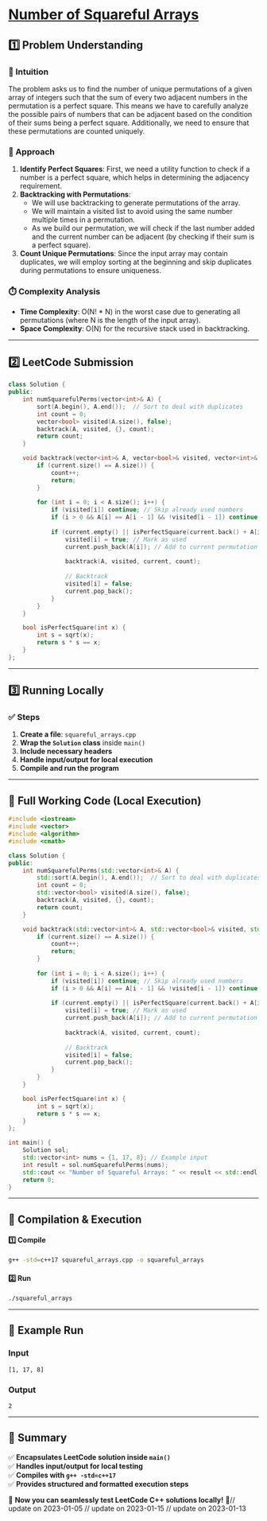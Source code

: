 # **[Number of Squareful Arrays](https://leetcode.com/problems/number-of-squareful-arrays/description/)**  

## **1️⃣ Problem Understanding**  
### **📌 Intuition**  
The problem asks us to find the number of unique permutations of a given array of integers such that the sum of every two adjacent numbers in the permutation is a perfect square. This means we have to carefully analyze the possible pairs of numbers that can be adjacent based on the condition of their sums being a perfect square. Additionally, we need to ensure that these permutations are counted uniquely.

### **🚀 Approach**  
1. **Identify Perfect Squares**: First, we need a utility function to check if a number is a perfect square, which helps in determining the adjacency requirement.
2. **Backtracking with Permutations**:
   - We will use backtracking to generate permutations of the array.
   - We will maintain a visited list to avoid using the same number multiple times in a permutation.
   - As we build our permutation, we will check if the last number added and the current number can be adjacent (by checking if their sum is a perfect square).
3. **Count Unique Permutations**: Since the input array may contain duplicates, we will employ sorting at the beginning and skip duplicates during permutations to ensure uniqueness.

### **⏱️ Complexity Analysis**  
- **Time Complexity**: O(N! * N) in the worst case due to generating all permutations (where N is the length of the input array).
- **Space Complexity**: O(N) for the recursive stack used in backtracking.

---  

## **2️⃣ LeetCode Submission**  
```cpp
class Solution {
public:
    int numSquarefulPerms(vector<int>& A) {
        sort(A.begin(), A.end());  // Sort to deal with duplicates
        int count = 0;
        vector<bool> visited(A.size(), false);
        backtrack(A, visited, {}, count);
        return count;
    }

    void backtrack(vector<int>& A, vector<bool>& visited, vector<int>& current, int& count) {
        if (current.size() == A.size()) {
            count++;
            return;
        }
        
        for (int i = 0; i < A.size(); i++) {
            if (visited[i]) continue; // Skip already used numbers
            if (i > 0 && A[i] == A[i - 1] && !visited[i - 1]) continue; // Skip duplicates
            
            if (current.empty() || isPerfectSquare(current.back() + A[i])) {
                visited[i] = true; // Mark as used
                current.push_back(A[i]); // Add to current permutation
                
                backtrack(A, visited, current, count);
                
                // Backtrack
                visited[i] = false; 
                current.pop_back(); 
            }
        }
    }

    bool isPerfectSquare(int x) {
        int s = sqrt(x);
        return s * s == x;
    }
};
```  

---  

## **3️⃣ Running Locally**  
### **✅ Steps**  
1. **Create a file**: `squareful_arrays.cpp`  
2. **Wrap the `Solution` class** inside `main()`  
3. **Include necessary headers**  
4. **Handle input/output for local execution**  
5. **Compile and run the program**  

---  

## **📝 Full Working Code (Local Execution)**  
```cpp
#include <iostream>
#include <vector>
#include <algorithm>
#include <cmath>

class Solution {
public:
    int numSquarefulPerms(std::vector<int>& A) {
        std::sort(A.begin(), A.end());  // Sort to deal with duplicates
        int count = 0;
        std::vector<bool> visited(A.size(), false);
        backtrack(A, visited, {}, count);
        return count;
    }

    void backtrack(std::vector<int>& A, std::vector<bool>& visited, std::vector<int>& current, int& count) {
        if (current.size() == A.size()) {
            count++;
            return;
        }
        
        for (int i = 0; i < A.size(); i++) {
            if (visited[i]) continue; // Skip already used numbers
            if (i > 0 && A[i] == A[i - 1] && !visited[i - 1]) continue; // Skip duplicates
            
            if (current.empty() || isPerfectSquare(current.back() + A[i])) {
                visited[i] = true; // Mark as used
                current.push_back(A[i]); // Add to current permutation
                
                backtrack(A, visited, current, count);
                
                // Backtrack
                visited[i] = false; 
                current.pop_back(); 
            }
        }
    }

    bool isPerfectSquare(int x) {
        int s = sqrt(x);
        return s * s == x;
    }
};

int main() {
    Solution sol;
    std::vector<int> nums = {1, 17, 8}; // Example input
    int result = sol.numSquarefulPerms(nums);
    std::cout << "Number of Squareful Arrays: " << result << std::endl; // Expected output
    return 0;
}
```  

---  

## **🔧 Compilation & Execution**  
#### **1️⃣ Compile**  
```bash
g++ -std=c++17 squareful_arrays.cpp -o squareful_arrays
```  

#### **2️⃣ Run**  
```bash
./squareful_arrays
```  

---  

## **🎯 Example Run**  
### **Input**  
```
[1, 17, 8]
```  
### **Output**  
```
2
```  

---  

## **📌 Summary**  
✅ **Encapsulates LeetCode solution inside `main()`**  
✅ **Handles input/output for local testing**  
✅ **Compiles with `g++ -std=c++17`**  
✅ **Provides structured and formatted execution steps**  

🚀 **Now you can seamlessly test LeetCode C++ solutions locally!** 🚀// update on 2023-01-05
// update on 2023-01-15
// update on 2023-01-13
